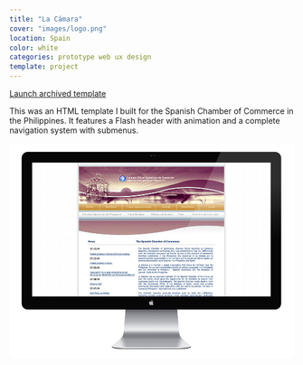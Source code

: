 ```yaml
---
title: "La Cámara"
cover: "images/logo.png"
location: Spain
color: white
categories: prototype web ux design
template: project
---
```


<p class="align-center">
<a class="btn" href="http://work.joanmira.com/webs/lacamara" target="_blank">Launch archived template</a>
</p>

This was an HTML template I built for the Spanish Chamber of Commerce in the Philippines. It features a Flash header with animation and a complete navigation system with submenus.

![](./images/1.jpg)
